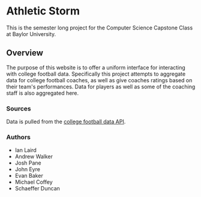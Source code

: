 # Athletic Storm

This is the semester long project for the Computer Science Capstone Class at Baylor University.

## Overview
The purpose of this website is to offer a uniform interface for interacting with college football data. Specifically
this project attempts to aggregate data for college football coaches, as well as give coaches ratings based
on their team's performances. Data for players as well as some of the coaching staff is also aggregated here.

### Sources
Data is pulled from the [college football data API](https://api.collegefootballdata.com/api/docs/?url=/api-docs.json).

### Authors
* Ian Laird
* Andrew Walker
* Josh Pane
* John Eyre
* Evan Baker
* Michael Coffey
* Schaeffer Duncan
